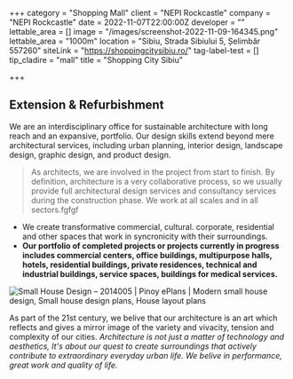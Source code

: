 +++
category = "Shopping Mall"
client = "NEPI Rockcastle"
company = "NEPI Rockcastle"
date = 2022-11-07T22:00:00Z
developer = ""
lettable_area = []
image = "/images/screenshot-2022-11-09-164345.png"
lettable_area = "1000m"
location = "Sibiu, Strada Sibiului 5, Șelimbăr 557260"
siteLink = "https://shoppingcitysibiu.ro/"
tag-label-test = []
tip_cladire = "mall"
title = "Shopping City Sibiu"

+++
## Extension & Refurbishment

We are an interdisciplinary office for sustainable architecture with long reach and an expansive, portfolio. Our design skills extend beyond mere architectural services, including urban planning, interior design, landscape design, graphic design, and product design.

> As architects, we are involved in the project from start to finish. By definition, architecture is a very collaborative process, so we usually provide full architectural design services and consultancy services during the construction phase. We work at all scales and in all sectors.fgfgf

* We create transformative commercial, cultural. corporate, residential and other spaces that work in syncronicity with their surroundings.
* **Our portfolio of completed projects or projects currently in progress includes commercial centers, office buildings, multipurpose halls, hotels, residential buildings, private residences, technical and industrial buildings, service spaces, buildings for medical services.**

![Small House Design – 2014005 | Pinoy ePlans | Modern small house design,  Small house design plans, House layout plans](https://i.pinimg.com/originals/5f/e6/aa/5fe6aaf1fea41ff2c3218c385bd2b6d4.jpg "Test Titlu")

As part of the 21st century, we belive that our architecture is an art which reflects and gives a mirror image of the variety and vivacity, tension and complexity of our cities. _Architecture is not just a matter of technology and aesthetics, It's about our quest to create surroundings that actively contribute to extraordinary everyday urban life. We belive in performance, great work and quality of life._